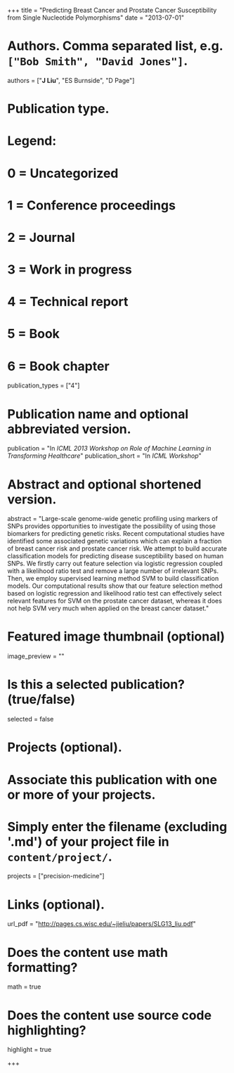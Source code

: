 +++
title = "Predicting Breast Cancer and Prostate Cancer Susceptibility from Single Nucleotide Polymorphisms"
date = "2013-07-01"

# Authors. Comma separated list, e.g. `["Bob Smith", "David Jones"]`.
authors = ["__J Liu__", "ES Burnside", "D Page"]

# Publication type.
# Legend:
# 0 = Uncategorized
# 1 = Conference proceedings
# 2 = Journal
# 3 = Work in progress
# 4 = Technical report
# 5 = Book
# 6 = Book chapter
publication_types = ["4"]

# Publication name and optional abbreviated version.
publication = "In *ICML 2013 Workshop on Role of Machine Learning in Transforming Healthcare*"
publication_short = "In *ICML Workshop*"

# Abstract and optional shortened version.
abstract = "Large-scale genome-wide genetic profiling using markers of SNPs provides opportunities to investigate the possibility of using those biomarkers for predicting genetic risks. Recent computational studies have identified some associated genetic variations which can explain a fraction of breast cancer risk and prostate cancer risk. We attempt to build accurate classification models for predicting disease susceptibility based on human SNPs. We firstly carry out feature selection via logistic regression coupled with a likelihood ratio test and remove a large number of irrelevant SNPs. Then, we employ supervised learning method SVM to build classification models. Our computational results show that our feature selection method based on logistic regression and likelihood ratio test can effectively select relevant features for SVM on the prostate cancer dataset, whereas it does not help SVM very much when applied on the breast cancer dataset."

# Featured image thumbnail (optional)
image_preview = ""

# Is this a selected publication? (true/false)
selected = false

# Projects (optional).
#   Associate this publication with one or more of your projects.
#   Simply enter the filename (excluding '.md') of your project file in `content/project/`.
projects = ["precision-medicine"]

# Links (optional).
url_pdf = "http://pages.cs.wisc.edu/~jieliu/papers/SLG13_liu.pdf"

# Does the content use math formatting?
math = true

# Does the content use source code highlighting?
highlight = true

+++

